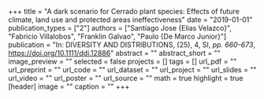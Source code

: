 +++
title = "A dark scenario for Cerrado plant species: Effects of future climate, land use and protected areas ineffectiveness"
date = "2019-01-01"
publication_types = ["2"]
authors = ["Santiago Jose {Elias Velazco}", "Fabricio Villalobos", "Franklin Galvao", "Paulo {De Marco Junior}"]
publication = "In: DIVERSITY AND DISTRIBUTIONS, (25), 4, SI, _pp. 660-673_, https://doi.org/10.1111/ddi.12886"
abstract = ""
abstract_short = ""
image_preview = ""
selected = false
projects = []
tags = []
url_pdf = ""
url_preprint = ""
url_code = ""
url_dataset = ""
url_project = ""
url_slides = ""
url_video = ""
url_poster = ""
url_source = ""
math = true
highlight = true
[header]
image = ""
caption = ""
+++

